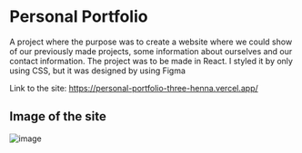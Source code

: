 # Personal Portfolio
A project where the purpose was to create a website where we could show of our previously made projects, some information about ourselves and our contact information.
The project was to be made in React. I styled it by only using CSS, but it was designed by using Figma

Link to the site: https://personal-portfolio-three-henna.vercel.app/

## Image of the site
![image](https://github.com/MyNameJaeff/Personal-Portfolio/assets/90324303/903dc364-b637-4b30-8a8d-ef66d10291a8)
